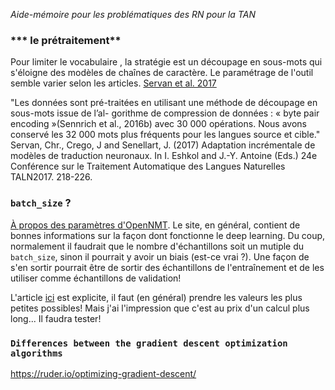 *Aide-mémoire pour les problématiques des RN pour la TAN*




### *** le prétraitement**
Pour limiter le vocabulaire , la stratégie est un découpage en sous-mots qui s'éloigne des modèles de chaînes de caractère. Le paramétrage de l'outil semble varier selon les articles. [Servan et al. 2017](taln2017.cnrs.fr/wp-content/uploads/2017/06/actes_TALN_2017-vol2Final.pdf#page=230)

"Les données sont pré-traitées en utilisant une méthode de découpage en sous-mots issue de l’al- gorithme de compression de données : « byte pair encoding »(Sennrich et al., 2016b) avec 30 000 opérations. Nous avons conservé les 32 000 mots plus fréquents pour les langues source et cible."
Servan, Chr., Crego, J and Senellart, J. (2017) Adaptation incrémentale de modèles de traduction neuronaux. In I. Eshkol and J.-Y. Antoine (Eds.) 24e Conférence sur le Traitement Automatique des Langues Naturelles TALN2017.  218-226.




### `batch_size` ?
[À propos des paramètres d'OpenNMT](https://machinelearningmastery.com/difference-between-a-batch-and-an-epoch/). Le site, en général, contient de bonnes informations sur la façon dont fonctionne le deep learning. Du coup, normalement il faudrait que le nombre d'échantillons soit un mutiple du `batch_size`, sinon il pourrait y avoir un biais (est-ce vrai ?). Une façon de s'en sortir pourrait être de sortir des échantillons de l'entraînement et de les utiliser comme échantillons de validation!

L'article [ici](https://machinelearningmastery.com/gentle-introduction-mini-batch-gradient-descent-configure-batch-size/) est explicite, il faut (en général) prendre les valeurs les plus petites possibles! Mais j'ai l'impression que c'est au prix d'un calcul plus long... Il faudra tester!

### `Differences between the gradient descent optimization algorithms`
https://ruder.io/optimizing-gradient-descent/
